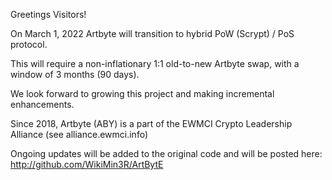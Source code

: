 Greetings Visitors!

On March 1, 2022 Artbyte will transition to hybrid PoW (Scrypt) / PoS protocol.

This will require a non-inflationary 1:1 old-to-new Artbyte swap, with a window of 3 months (90 days).

We look forward to growing this project and making incremental enhancements.

Since 2018, Artbyte (ABY) is a part of the EWMCI Crypto Leadership Alliance (see alliance.ewmci.info)

Ongoing updates will be added to the original code and will be posted here:  http://github.com/WikiMin3R/ArtBytE

